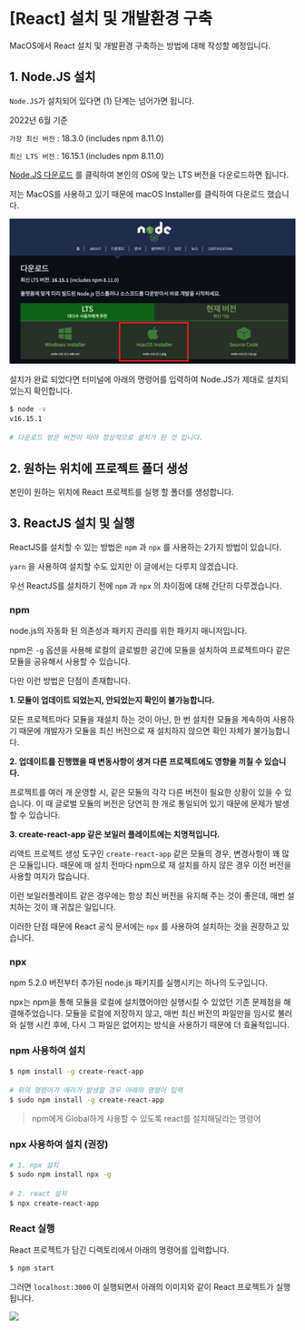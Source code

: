 # [React] 설치 및 개발환경 구축

MacOS에서 React 설치 및 개발환경 구축하는 방법에 대해 작성할 예정입니다.

## 1. Node.JS 설치

`Node.JS`가 설치되어 있다면 (1) 단계는 넘어가면 됩니다.

2022년 6월 기준

`가장 최신 버전` : 18.3.0 (includes npm 8.11.0)

`최신 LTS 버전` : 16.15.1 (includes npm 8.11.0) 

[Node.JS 다운로드](https://nodejs.org/ko/download/) 를 클릭하여 본인의 OS에 맞는 LTS 버전을 다운로드하면 됩니다.

저는 MacOS를 사용하고 있기 때문에 macOS Installer를 클릭하여 다운로드 했습니다.

<Img src="https://github.com/sejong77/Today-Learn/blob/Master/image/node.js%20%EB%8B%A4%EC%9A%B4%EB%A1%9C%EB%93%9C%20%ED%99%94%EB%A9%B4.png?raw=true">

설치가 완료 되었다면 터미널에 아래의 명령어를 입력하여 Node.JS가 제대로 설치되었는지 확인합니다.

``` bash
$ node -v
v16.15.1 

# 다운로드 받은 버전이 떠야 정상적으로 설치가 된 것 입니다.
```



## 2. 원하는 위치에 프로젝트 폴더 생성

본인이 원하는 위치에 React 프로젝트를 실행 할 폴더를 생성합니다.



## 3. ReactJS 설치 및 실행

ReactJS를 설치할 수 있는 방법은 `npm` 과 `npx` 를 사용하는 2가지 방법이 있습니다.

`yarn` 을 사용하여 설치할 수도 있지만 이 글에서는 다루지 않겠습니다.

우선 ReactJS를 설치하기 전에 `npm` 과 `npx` 의 차이점에 대해 간단히 다루겠습니다.

### npm

node.js의 자동화 된 의존성과 패키지 관리를 위한 패키지 매니저입니다.

npm은 `-g` 옵션을 사용해 로컬의 글로벌한 공간에 모듈을 설치하여 프로젝트마다 같은 모듈을 공유해서 사용할 수 있습니다.

다만 이런 방법은 단점이 존재합니다.

**1. 모듈이 업데이트 되었는지, 안되었는지 확인이 불가능합니다.**

모든 프로젝트마다 모듈을 재설치 하는 것이 아닌, 한 번 설치한 모듈을 계속하여 사용하기 때문에 개발자가 모듈을 최신 버전으로 재 설치하지 않으면 확인 자체가 불가능합니다.

**2. 업데이트를 진행했을 때 변동사항이 생겨 다른 프로젝트에도 영향을 끼칠 수 있습니다.**

프로젝트를 여러 개 운영할 시, 같은 모듈의 각각 다른 버전이 필요한 상황이 있을 수 있습니다. 이 때 글로벌 모듈의 버전은 당연히 한 개로 통일되어 있기 때문에 문제가 발생할 수 있습니다.

**3. create-react-app 같은 보일러 플레이트에는 치명적입니다.**

리액트 프로젝트 생성 도구인 `create-react-app` 같은 모듈의 경우, 변경사항이 꽤 많은 모듈입니다. 때문에 매 설치 전마다 npm으로 재 설치를 하지 않은 경우 이전 버전을 사용할 여지가 많습니다.

이런 보일러플레이트 같은 경우에는 항상 최신 버전을 유지해 주는 것이 좋은데, 매번 설치하는 것이 꽤 귀찮은 일입니다.

이러한 단점 때문에 React 공식 문서에는 `npx` 를 사용하여 설치하는 것을 권장하고 있습니다.

### npx

npm 5.2.0 버전부터 추가된 node.js 패키지를 실행시키는 하나의 도구입니다.

npx는 npm을 통해 모듈을 로컬에 설치했어야만 실행시킬 수 있었던 기존 문제점을 해결해주었습니다. 모듈을 로컬에 저장하지 않고, 매번 최신 버전의 파일만을 임시로 불러와 실행 시킨 후에, 다시 그 파일은 없어지는 방식을 사용하기 때문에 더 효율적입니다.

### npm 사용하여 설치

``` bash
$ npm install -g create-react-app

# 위의 명령어가 에러가 발생할 경우 아래의 명령어 입력
$ sudo npm install -g create-react-app
```

> npm에게 Global하게 사용할 수 있도록 react를 설치해달라는 명령어

### npx 사용하여 설치 (권장)

``` bash
# 1. npx 설치
$ sudo npm install npx -g

# 2. react 설치
$ npx create-react-app
```



### React 실행

React 프로젝트가 담긴 디렉토리에서 아래의 명령어를 입력합니다.

``` bash
$ npm start
```

그러면 `localhost:3000` 이 실행되면서 아래의 이미지와 같이 React 프로젝트가 실행됩니다.

<img src="https://img1.daumcdn.net/thumb/R1280x0/?scode=mtistory2&fname=https%3A%2F%2Fblog.kakaocdn.net%2Fdn%2FDPU2S%2Fbtq11zHYthA%2FSEBEgnKJYssHKBmQbwmRj0%2Fimg.png">
